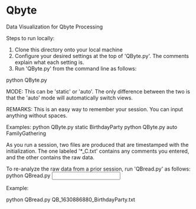 # Qbyte
Data Visualization for Qbyte Processing

Steps to run locally:

1. Clone this directory onto your local machine
2. Configure your desired settings at the top of 'QByte.py'. The comments explain what each setting is.
3. Run 'QByte.py' from the command line as follows:

python QByte.py <mode> <remarks>

MODE: This can be 'static' or 'auto'. The only difference between the two is that the 'auto' mode will automatically switch views.

REMARKS: This is an easy way to remember your session. You can input anything without spaces.
  
Examples:
python QByte.py static BirthdayParty
python QByte.py auto FamilyGathering
  
As you run a session, two files are produced that are timestamped with the initialization. The one labeled '*_C.txt' contains any comments you entered, and the other contains the raw data.
  
To re-analyze the raw data from a prior session, run 'QBread.py' as follows:
python QBread.py <input file>
  
Example:
  
python QBread.py QB_1630886880_BirthdayParty.txt
